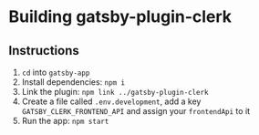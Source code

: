 # Building gatsby-plugin-clerk

## Instructions

1. `cd` into `gatsby-app`
2. Install dependencies: `npm i`
3. Link the plugin: `npm link ../gatsby-plugin-clerk`
4. Create a file called `.env.development`, add a key `GATSBY_CLERK_FRONTEND_API` and assign your `frontendApi` to it
5. Run the app: `npm start`
